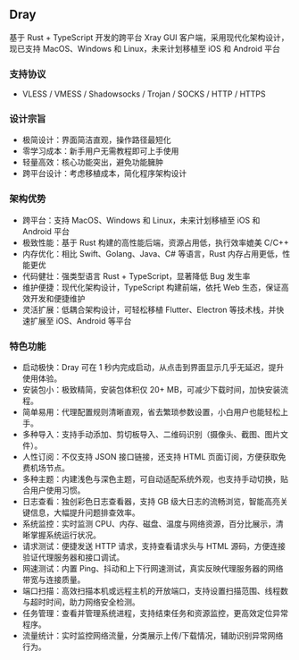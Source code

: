 ## Dray

基于 Rust + TypeScript 开发的跨平台 Xray GUI 客户端，采用现代化架构设计，现已支持 MacOS、Windows 和 Linux，未来计划移植至 iOS 和 Android 平台

### 支持协议

- VLESS / VMESS / Shadowsocks / Trojan / SOCKS / HTTP / HTTPS

### 设计宗旨

- 极简设计：界面简洁直观，操作路径最短化
- 零学习成本：新手用户无需教程即可上手使用
- 轻量高效：核心功能突出，避免功能臃肿
- 跨平台设计：考虑移植成本，简化程序架构设计

### 架构优势

- 跨平台：支持 MacOS、Windows 和 Linux，未来计划移植至 iOS 和 Android 平台
- 极致性能：基于 Rust 构建的高性能后端，资源占用低，执行效率媲美 C/C++
- 内存优化：相比 Swift、Golang、Java、C# 等语言，Rust 内存占用更低，性能更优
- 代码健壮：强类型语言 Rust + TypeScript，显著降低 Bug 发生率
- 维护便捷：现代化架构设计，TypeScript 构建前端，依托 Web 生态，保证高效开发和便捷维护
- 灵活扩展：低耦合架构设计，可轻松移植 Flutter、Electron 等技术栈，并快速扩展至 iOS、Android 等平台

### 特色功能

- 启动极快：Dray 可在 1 秒内完成启动，从点击到界面显示几乎无延迟，提升使用体验。
- 安装包小：极致精简，安装包体积仅 20+ MB，可减少下载时间，加快安装流程。
- 简单易用：代理配置规则清晰直观，省去繁琐参数设置，小白用户也能轻松上手。
- 多种导入：支持手动添加、剪切板导入、二维码识别（摄像头、截图、图片文件）。
- 人性订阅：不仅支持 JSON 接口链接，还支持 HTML 页面订阅，方便获取免费机场节点。
- 多种主题：内建浅色与深色主题，可自动适配系统外观，也支持手动切换，贴合用户使用习惯。
- 日志查看：独创彩色日志查看器，支持 GB 级大日志的流畅浏览，智能高亮关键信息，大幅提升问题排查效率。
- 系统监控：实时监测 CPU、内存、磁盘、温度与网络资源，百分比展示，清晰掌握系统运行状况。
- 请求测试：便捷发送 HTTP 请求，支持查看请求头与 HTML 源码，方便连接验证代理服务器和接口调试。
- 网速测试：内置 Ping、抖动和上下行网速测试，真实反映代理服务器的网络带宽与连接质量。
- 端口扫描：高效扫描本机或远程主机的开放端口，支持设置扫描范围、线程数与超时时间，助力网络安全检测。
- 任务管理：查看并管理系统进程，支持结束任务和资源监控，更高效定位异常程序。
- 流量统计：实时监控网络流量，分类展示上传/下载情况，辅助识别异常网络行为。
